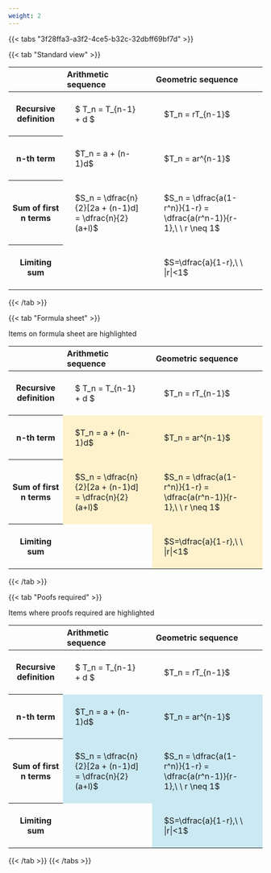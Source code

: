 ```yaml
---
weight: 2
---
```


{{< tabs "3f28ffa3-a3f2-4ce5-b32c-32dbff69bf7d" >}}

{{< tab "Standard view" >}}

<style type="text/css">
#T_2a480 th.col_heading {
  text-align: left;
  font-size: 1em;
}
#T_2a480 td {
  text-align: left;
  font-size: 1em;
  padding: 1.5em;
}
</style>
<table id="T_2a480">
  <thead>
    <tr>
      <th class="blank level0" >&nbsp;</th>
      <th id="T_2a480_level0_col0" class="col_heading level0 col0" >Arithmetic sequence</th>
      <th id="T_2a480_level0_col1" class="col_heading level0 col1" >Geometric sequence</th>
    </tr>
  </thead>
  <tbody>
    <tr>
      <th id="T_2a480_level0_row0" class="row_heading level0 row0" >Recursive definition</th>
      <td id="T_2a480_row0_col0" class="data row0 col0" >$ T_n = T_{n-1} + d $</td>
      <td id="T_2a480_row0_col1" class="data row0 col1" >$T_n = rT_{n-1}$</td>
    </tr>
    <tr>
      <th id="T_2a480_level0_row1" class="row_heading level0 row1" >n-th term</th>
      <td id="T_2a480_row1_col0" class="data row1 col0" >$T_n = a + (n-1)d$</td>
      <td id="T_2a480_row1_col1" class="data row1 col1" >$T_n = ar^{n-1}$</td>
    </tr>
    <tr>
      <th id="T_2a480_level0_row2" class="row_heading level0 row2" >Sum of first n terms</th>
      <td id="T_2a480_row2_col0" class="data row2 col0" >$S_n = \dfrac{n}{2}[2a + (n-1)d] = \dfrac{n}{2}(a+l)$</td>
      <td id="T_2a480_row2_col1" class="data row2 col1" >$S_n = \dfrac{a(1-r^n)}{1-r} = \dfrac{a(r^n-1)}{r-1},\ \  r \neq 1$</td>
    </tr>
    <tr>
      <th id="T_2a480_level0_row3" class="row_heading level0 row3" >Limiting sum</th>
      <td id="T_2a480_row3_col0" class="data row3 col0" ></td>
      <td id="T_2a480_row3_col1" class="data row3 col1" >$S=\dfrac{a}{1-r},\ \ |r|<1$</td>
    </tr>
  </tbody>
</table>
{{< /tab >}}

{{< tab "Formula sheet" >}}

Items on formula sheet are highlighted 
<br>
<style type="text/css">
#T_e632c th.col_heading {
  text-align: left;
  font-size: 1em;
}
#T_e632c td {
  text-align: left;
  font-size: 1em;
  padding: 1.5em;
}
#T_e632c_row0_col0, #T_e632c_row0_col1, #T_e632c_row3_col0 {
  background-color: rgba(0,0,0,0);
}
#T_e632c_row1_col0, #T_e632c_row1_col1, #T_e632c_row2_col0, #T_e632c_row2_col1, #T_e632c_row3_col1 {
  background-color: rgba(255,194,10, 0.2);
}
</style>
<table id="T_e632c">
  <thead>
    <tr>
      <th class="blank level0" >&nbsp;</th>
      <th id="T_e632c_level0_col0" class="col_heading level0 col0" >Arithmetic sequence</th>
      <th id="T_e632c_level0_col1" class="col_heading level0 col1" >Geometric sequence</th>
    </tr>
  </thead>
  <tbody>
    <tr>
      <th id="T_e632c_level0_row0" class="row_heading level0 row0" >Recursive definition</th>
      <td id="T_e632c_row0_col0" class="data row0 col0" >$ T_n = T_{n-1} + d $</td>
      <td id="T_e632c_row0_col1" class="data row0 col1" >$T_n = rT_{n-1}$</td>
    </tr>
    <tr>
      <th id="T_e632c_level0_row1" class="row_heading level0 row1" >n-th term</th>
      <td id="T_e632c_row1_col0" class="data row1 col0" >$T_n = a + (n-1)d$</td>
      <td id="T_e632c_row1_col1" class="data row1 col1" >$T_n = ar^{n-1}$</td>
    </tr>
    <tr>
      <th id="T_e632c_level0_row2" class="row_heading level0 row2" >Sum of first n terms</th>
      <td id="T_e632c_row2_col0" class="data row2 col0" >$S_n = \dfrac{n}{2}[2a + (n-1)d] = \dfrac{n}{2}(a+l)$</td>
      <td id="T_e632c_row2_col1" class="data row2 col1" >$S_n = \dfrac{a(1-r^n)}{1-r} = \dfrac{a(r^n-1)}{r-1},\ \  r \neq 1$</td>
    </tr>
    <tr>
      <th id="T_e632c_level0_row3" class="row_heading level0 row3" >Limiting sum</th>
      <td id="T_e632c_row3_col0" class="data row3 col0" ></td>
      <td id="T_e632c_row3_col1" class="data row3 col1" >$S=\dfrac{a}{1-r},\ \ |r|<1$</td>
    </tr>
  </tbody>
</table>
{{< /tab >}}

{{< tab "Poofs required" >}}

Items where proofs required are highlighted 
<br>
<style type="text/css">
#T_98c59 th.col_heading {
  text-align: left;
  font-size: 1em;
}
#T_98c59 td {
  text-align: left;
  font-size: 1em;
  padding: 1.5em;
}
#T_98c59_row0_col0, #T_98c59_row0_col1, #T_98c59_row3_col0 {
  background-color: rgba(0,0,0,0);
}
#T_98c59_row1_col0, #T_98c59_row1_col1, #T_98c59_row2_col0, #T_98c59_row2_col1, #T_98c59_row3_col1 {
  background-color: rgba(0,150,200, 0.2);
}
</style>
<table id="T_98c59">
  <thead>
    <tr>
      <th class="blank level0" >&nbsp;</th>
      <th id="T_98c59_level0_col0" class="col_heading level0 col0" >Arithmetic sequence</th>
      <th id="T_98c59_level0_col1" class="col_heading level0 col1" >Geometric sequence</th>
    </tr>
  </thead>
  <tbody>
    <tr>
      <th id="T_98c59_level0_row0" class="row_heading level0 row0" >Recursive definition</th>
      <td id="T_98c59_row0_col0" class="data row0 col0" >$ T_n = T_{n-1} + d $</td>
      <td id="T_98c59_row0_col1" class="data row0 col1" >$T_n = rT_{n-1}$</td>
    </tr>
    <tr>
      <th id="T_98c59_level0_row1" class="row_heading level0 row1" >n-th term</th>
      <td id="T_98c59_row1_col0" class="data row1 col0" >$T_n = a + (n-1)d$</td>
      <td id="T_98c59_row1_col1" class="data row1 col1" >$T_n = ar^{n-1}$</td>
    </tr>
    <tr>
      <th id="T_98c59_level0_row2" class="row_heading level0 row2" >Sum of first n terms</th>
      <td id="T_98c59_row2_col0" class="data row2 col0" >$S_n = \dfrac{n}{2}[2a + (n-1)d] = \dfrac{n}{2}(a+l)$</td>
      <td id="T_98c59_row2_col1" class="data row2 col1" >$S_n = \dfrac{a(1-r^n)}{1-r} = \dfrac{a(r^n-1)}{r-1},\ \  r \neq 1$</td>
    </tr>
    <tr>
      <th id="T_98c59_level0_row3" class="row_heading level0 row3" >Limiting sum</th>
      <td id="T_98c59_row3_col0" class="data row3 col0" ></td>
      <td id="T_98c59_row3_col1" class="data row3 col1" >$S=\dfrac{a}{1-r},\ \ |r|<1$</td>
    </tr>
  </tbody>
</table>
{{< /tab >}}
{{< /tabs >}}